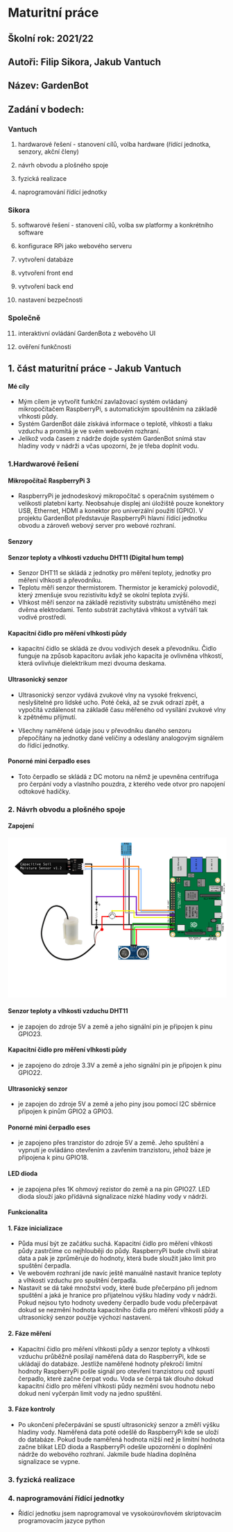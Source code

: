 # Maturitní práce  

## Školní rok:	2021/22 

## Autoři:		Filip Sikora, Jakub Vantuch 

## Název:		GardenBot 

## Zadání v bodech: 

### Vantuch
1. hardwarové řešení - stanovení cílů, volba hardware (řídící jednotka, senzory, akční členy)

2. návrh obvodu a plošného spoje

3. fyzická realizace

4. naprogramování řídící jednotky

### Sikora

5. softwarové řešení - stanovení cílů, volba sw platformy a konkrétního software

6. konfigurace RPi jako webového serveru

7. vytvoření databáze

8. vytvoření front end

9. vytvoření back end

10. nastavení bezpečnosti

### Společně

11. interaktivní ovládání GardenBota z webového UI

12. ověření funkčnosti

## 1. část maturitní práce - Jakub Vantuch
#### Mé cíly
- Mým cílem je vytvořit funkční zavlažovací systém ovládaný mikropočítačem RaspberryPi, s automatickým spouštěním na základě vlhkosti půdy.
- Systém GardenBot dále získává informace o teplotě, vlhkosti a tlaku vzduchu a promítá je ve svém webovém rozhraní.
- Jelikož voda časem z nádrže dojde systém GardenBot snímá stav hladiny vody v nádrži a včas upozorní, že je třeba doplnit vodu.

### 1.Hardwarové řešení
#### Mikropočítač RaspberryPi 3
- RaspberryPi je jednodeskový mikropočítač s operačním systémem o velikosti platební karty. Neobsahuje displej ani úložiště pouze konektory USB, Ethernet, HDMI a konektor pro univerzální použití (GPIO). V projektu GardenBot představuje RaspberryPi hlavní řídící jednotku obvodu a zároveň webový server pro webové rozhraní. 

#### Senzory
  #### Senzor teploty a vlhkosti vzduchu DHT11 (Digital hum temp)
  - Senzor DHT11 se skládá z jednotky pro měření teploty, jednotky pro měření vlhkosti a převodníku.
  - Teplotu měří senzor thermistorem. Thermistor je keramický polovodič, který zmenšuje svou rezistivitu když se okolní teplota zvýší.
  - Vlhkost měří senzor na základě rezistivity substrátu umístěného mezi dvěma elektrodami. Tento substrát zachytává vlhkost a vytváří tak vodivé prostředí. 

  #### Kapacitní čidlo pro měření vlhkosti půdy
  - kapacitní čidlo se skládá ze dvou vodivých desek a převodníku. Čidlo funguje na způsob kapacitoru avšak jeho kapacita je ovlivněna vlhkostí, která ovlivňuje dielektrikum mezi dvouma deskama.

  #### Ultrasonický senzor
  - Ultrasonický senzor vydává zvukové vlny na vysoké frekvenci, neslyšitelné pro lidské ucho. Poté čeká, až se zvuk odrazí zpět, a vypočítá vzdálenost na základě času měřeného od vysílání zvukové vlny k zpětnému příjmutí.

  - Všechny naměřené údaje jsou v převodníku daného senzoru přepočítány na jednotky dané veličiny a odeslány analogovým signálem do řídící jednotky.

  #### Ponorné mini čerpadlo eses
  - Toto čerpadlo se skládá z DC motoru na němž je upevněna centrifuga pro čerpání vody a vlastního pouzdra, z kterého vede otvor pro napojení odtokové hadičky.

### 2. Návrh obvodu a plošného spoje
#### Zapojení
![alt text](./circuit.png)
  #### Senzor teploty a vlhkosti vzduchu DHT11
  - je zapojen do zdroje 5V a země a jeho signální pin je připojen k pinu GPIO23.

  #### Kapacitní čidlo pro měření vlhkosti půdy
  - je zapojeno do zdroje 3.3V a země a jeho signální pin je připojen k pinu GPIO22.

  #### Ultrasonický senzor
  - je zapojen do zdroje 5V a země a jeho piny jsou pomocí I2C sběrnice připojen k pinům GPIO2 a GPIO3.

  #### Ponorné mini čerpadlo eses
  - je zapojeno přes tranzistor do zdroje 5V a země. Jeho spuštění a vypnutí je ovládáno otevřením a zavřením tranzistoru, jehož báze je připojena k pinu GPIO18.

  #### LED dioda
  - je zapojena přes 1K ohmový rezistor do země a na pin GPIO27. LED dioda slouží jako přídávná signalizace nízké hladiny vody v nádrži.

#### Funkcionalita
  #### 1. Fáze inicializace
  - Půda musí být ze začátku suchá. Kapacitní čidlo pro měření vlhkosti půdy zastrčíme co nejhlouběji do půdy. RaspberryPi bude chvíli sbírat data a pak je zprůměruje do hodnoty, která bude sloužit jako limit pro spuštění čerpadla.
  - Ve webovém rozhraní jde navíc ještě manuálně nastavit hranice teploty a vlhkosti vzduchu pro spuštění čerpadla.
  - Nastavit se dá také množství vody, které bude přečerpáno při jednom spuštění a jaká je hranice pro přijatelnou výšku hladiny vody v nádrži. Pokud nejsou tyto hodnoty uvedeny čerpadlo bude vodu přečerpávat dokud se nezmění hodnota kapacitního čidla pro měření vlhkosti půdy a ultrasonický senzor použije výchozí nastavení.
  #### 2. Fáze měření
  - Kapacitní čidlo pro měření vlhkosti půdy a senzor teploty a vlhkosti vzduchu průběžně posílají naměřená data do RaspberryPi, kde se ukládají do databáze. Jestliže naměřené hodnoty překročí limitní hodnoty RaspberryPi pošle signál pro otevření tranzistoru což spustí čerpadlo, které začne čerpat vodu. Voda se čerpá tak dlouho dokud kapacitní čidlo pro měření vlhkosti půdy nezmění svou hodnotu nebo dokud není vyčerpán limit vody na jedno spuštění.
  #### 3. Fáze kontroly
  - Po ukončení přečerpávání se spustí ultrasonický senzor a změří výšku hladiny vody. Naměřená data poté odešlě do RaspberryPi kde se uloží do databáze. Pokud bude naměřená hodnota nižší než je limitní hodnota začne blikat LED dioda a RaspberryPi odešle upozornění o doplnění nádrže do webového rozhraní. Jakmile bude hladina doplněna signalizace se vypne.

### 3. fyzická realizace

### 4. naprogramování řídící jednotky
- Řídící jednotku jsem naprogramoval ve vysokoúrovňovém skriptovacím programovacím jazyce python